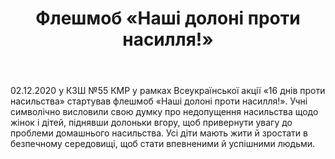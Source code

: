 ﻿---
title: Флешмоб «Наші долоні проти насилля!»
---

02.12.2020 у КЗШ №55 КМР у рамках Всеукраїнської акції «16 днів проти насильства» стартував флешмоб «Наші долоні проти насилля!». Учні символічно висловили свою думку про недопущення насильства щодо жінок і дітей, піднявши долоньки вгору, щоб привернути увагу до проблеми домашнього насильства. Усі діти мають жити й зростати в безпечному середовищі, щоб стати впевненими й успішними людьми.

<slideshow />
